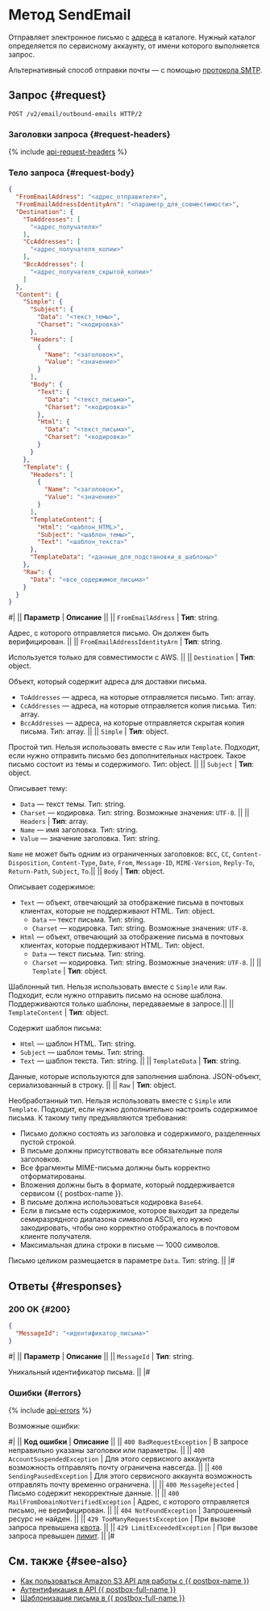 # Метод SendEmail

Отправляет электронное письмо с [адреса](../../concepts/glossary.md#adress) в каталоге. Нужный каталог определяется по сервисному аккаунту, от имени которого выполняется запрос.

Альтернативный способ отправки почты — с помощью [протокола SMTP](../../quickstart.md#smtp).

## Запрос {#request}

```http
POST /v2/email/outbound-emails HTTP/2
```

### Заголовки запроса {#request-headers}

{% include [api-request-headers](../../../_includes/postbox/api-request-headers.md) %}

### Тело запроса {#request-body}

```json
{
  "FromEmailAddress": "<адрес_отправителя>",
  "FromEmailAddressIdentityArn": "<параметр_для_совместимости>",
  "Destination": {
    "ToAddresses": [
      "<адрес_получателя>"
    ],
    "CcAddresses": [
      "<адрес_получателя_копии>"
    ],
    "BccAddresses": [
      "<адрес_получателя_скрытой_копии>"
    ]
  },
  "Content": {
    "Simple": {
      "Subject": {
        "Data": "<текст_темы>",
        "Charset": "<кодировка>"
      },
      "Headers": [
        {
          "Name": "<заголовок>",
          "Value": "<значение>"
        }
      ],
      "Body": {
        "Text": {
          "Data": "<текст_письма>",
          "Charset": "<кодировка>"
        },
        "Html": {
          "Data": "<текст_письма>",
          "Charset": "<кодировка>"
        }
      }
    },
    "Template": {
      "Headers": [
        {
          "Name": "<заголовок>",
          "Value": "<значение>"
        }
      ],
      "TemplateContent": {
        "Html": "<шаблон_HTML>",
        "Subject": "<шаблон_темы>",
        "Text": "<шаблон_текста>"
      },
      "TemplateData": "<данные_для_подстановки_в_шаблоны>"
    },
    "Raw": {
      "Data": "<все_содержимое_письма>"
    }
  }
}
```

#|
|| **Параметр** | **Описание** ||
|| `FromEmailAddress` | **Тип**: string.

Адрес, с которого отправляется письмо. Он должен быть верифицирован. ||
|| `FromEmailAddressIdentityArn` | **Тип**: string.

Используется только для совместимости с AWS. ||
|| `Destination` | **Тип**: object.

Объект, который содержит адреса для доставки письма. 

* `ToAddresses` — адреса, на которые отправляется письмо. Тип: array. 
* `CcAddresses` — адреса, на которые отправляется копия письма. Тип: array.
* `BccAddresses` — адреса, на которые отправляется скрытая копия письма. Тип: array. ||
|| `Simple` | **Тип**: object.

Простой тип. Нельзя использовать вместе с `Raw` или `Template`. Подходит, если нужно отправить письмо без дополнительных настроек. Такое письмо состоит из темы и содержимого. Тип: object. ||
|| `Subject` | **Тип**: object.

Описывает тему:
  * `Data` — текст темы. Тип: string.
  * `Charset` — кодировка. Тип: string. Возможные значения: `UTF-8`. ||
|| `Headers` | **Тип**: array.
  * `Name` — имя заголовка. Тип: string.
  * `Value` — значение заголовка. Тип: string. 

`Name` не может быть одним из ограниченных заголовков: `BCC`, `CC`, `Content-Disposition`, `Content-Type`, `Date`, 
`From`, `Message-ID`, `MIME-Version`, `Reply-To`, `Return-Path`, `Subject`, `To`.||
|| `Body` | **Тип**: object.

Описывает содержимое:
  * `Text` — объект, отвечающий за отображение письма в почтовых клиентах, которые не поддерживают HTML. Тип: object.
      * `Data` — текст письма. Тип: string.
      * `Charset` — кодировка. Тип: string. Возможные значения: `UTF-8`.
  * `Html` — объект, отвечающий за отображение письма в почтовых клиентах, которые поддерживают HTML. Тип: object.
      * `Data` — текст письма. Тип: string.
      * `Charset` — кодировка. Тип: string. Возможные значения: `UTF-8`. ||
|| `Template` | **Тип**: object.

Шаблонный тип. Нельзя использовать вместе с `Simple` или `Raw`. Подходит, если нужно отправить письмо на основе шаблона. Поддерживаются только шаблоны, передаваемые в запросе.||
|| `TemplateContent` | **Тип**: object.

Содержит шаблон письма:
  * `Html` — шаблон HTML. Тип: string.
  * `Subject` — шаблон темы. Тип: string.
  * `Text` — шаблон текста. Тип: string. ||
|| `TemplateData` | **Тип**: string.

Данные, которые используются для заполнения шаблона. JSON-объект, сериализованный в строку. ||
|| `Raw` | **Тип**: object.

Необработанный тип. Нельзя использовать вместе с `Simple` или `Template`. Подходит, если нужно дополнительно настроить содержимое письма. К такому типу предъявляются требования:
  * Письмо должно состоять из заголовка и содержимого, разделенных пустой строкой.
  * В письме должны присутствовать все обязательные поля заголовков.
  * Все фрагменты MIME-письма должны быть корректно отформатированы.
  * Вложения должны быть в формате, который поддерживается сервисом {{ postbox-name }}.
  * В письме должна использоваться кодировка `Base64`.
  * Если в письме есть содержимое, которое выходит за пределы семиразрядного диапазона символов ASCII, его нужно закодировать, чтобы оно корректно отображалось в почтовом клиенте получателя.
  * Максимальная длина строки в письме — 1000 символов.

Письмо целиком размещается в параметре `Data`. Тип: string. ||
|#

## Ответы {#responses}

### 200 OK {#200}

```json
{
  "MessageId": "<идентификатор_письма>"
}
```

#|
|| **Параметр** | **Описание** ||
|| `MessageId` | **Тип**: string.

Уникальный идентификатор письма. ||
|#

### Ошибки {#errors}

{% include [api-errors](../../../_includes/postbox/api-errors.md) %}

Возможные ошибки:

#|
|| **Код ошибки** | **Описание** ||
|| `400 BadRequestException` | В запросе неправильно указаны заголовки или параметры. ||
|| `400 AccountSuspendedException` | Для этого сервисного аккаунта возможность отправлять почту ограничена навсегда. ||
|| `400 SendingPausedException` | Для этого сервисного аккаунта возможность отправлять почту временно ограничена. ||
|| `400 MessageRejected` | Письмо содержит некорректные данные. ||
|| `400 MailFromDomainNotVerifiedException` | Адрес, с которого отправляется письмо, не верифицирован. ||
|| `404 NotFoundException` | Запрошенный ресурс не найден. ||
|| `429 TooManyRequestsException` | При вызове запроса превышена [квота](../../concepts/limits.md#postbox-quotas). ||
|| `429 LimitExceededException` | При вызове запроса превышен [лимит](../../concepts/limits.md). ||
|#

## См. также {#see-also}

* [Как пользоваться Amazon S3 API для работы с {{ postbox-name }}](../index.md)
* [Аутентификация в API {{ postbox-full-name }}](../../api-ref/authentication.md)
* [Шаблонизация письма в {{ postbox-full-name }}](../../operations/send-templated-email.md)